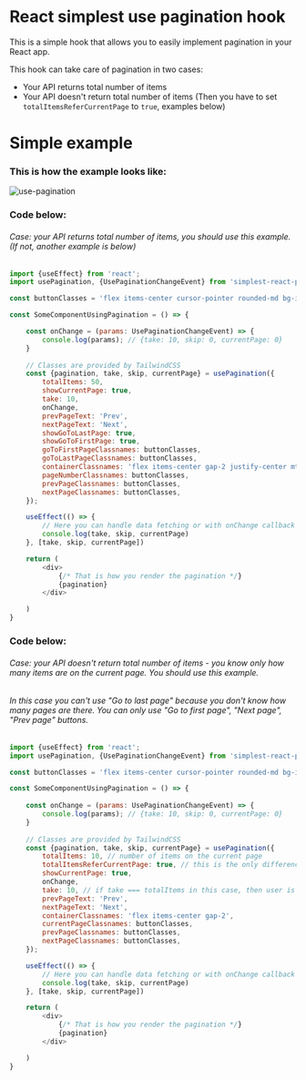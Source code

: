 # React simplest use pagination hook

This is a simple hook that allows you to easily implement pagination in your React app.

This hook can take care of pagination in two cases:
- Your API returns total number of items
- Your API doesn't return total number of items (Then you have to set `totalItemsReferCurrentPage` to `true`, examples below)

# Simple example

### This is how the example looks like:
![use-pagination](https://user-images.githubusercontent.com/31554149/222981946-2966fd3a-44de-49d7-946b-5eb7e90a1d36.gif)

### Code below:
###### Case: your API returns total number of items, you should use this example. (If not, another example is below)
```js
import {useEffect} from 'react';
import usePagination, {UsePaginationChangeEvent} from 'simplest-react-pagination-hook';

const buttonClasses = 'flex items-center cursor-pointer rounded-md bg-indigo-600 px-3.5 py-2.5 text-sm font-semibold text-white shadow-sm hover:bg-indigo-500 focus-visible:outline focus-visible:outline-2 focus-visible:outline-offset-2 focus-visible:outline-indigo-600';

const SomeComponentUsingPagination = () => {

    const onChange = (params: UsePaginationChangeEvent) => {
        console.log(params); // {take: 10, skip: 0, currentPage: 0}
    }
    
    // Classes are provided by TailwindCSS
    const {pagination, take, skip, currentPage} = usePagination({
        totalItems: 50,
        showCurrentPage: true,
        take: 10,
        onChange,
        prevPageText: 'Prev',
        nextPageText: 'Next',
        showGoToLastPage: true,
        showGoToFirstPage: true,
        goToFirstPageClassnames: buttonClasses,
        goToLastPageClassnames: buttonClasses,
        containerClassnames: 'flex items-center gap-2 justify-center mt-8',
        pageNumberClassnames: buttonClasses,
        prevPageClassnames: buttonClasses,
        nextPageClassnames: buttonClasses,
    });

    useEffect(() => {
        // Here you can handle data fetching or with onChange callback
        console.log(take, skip, currentPage)
    }, [take, skip, currentPage])

    return (
        <div>
            {/* That is how you render the pagination */}
            {pagination}
        </div>

    )
}

```
### Code below:
###### Case: your API doesn't return total number of items - you know only how many items are on the current page. You should use this example.
###### In this case you can't use "Go to last page" because you don't know how many pages are there. You can only use "Go to first page", "Next page", "Prev page" buttons.
```js
import {useEffect} from 'react';
import usePagination, {UsePaginationChangeEvent} from 'simplest-react-pagination-hook';

const buttonClasses = 'flex items-center cursor-pointer rounded-md bg-indigo-600 px-3.5 py-2.5 text-sm font-semibold text-white shadow-sm hover:bg-indigo-500 focus-visible:outline focus-visible:outline-2 focus-visible:outline-offset-2 focus-visible:outline-indigo-600';

const SomeComponentUsingPagination = () => {
    
    const onChange = (params: UsePaginationChangeEvent) => {
        console.log(params); // {take: 10, skip: 0, currentPage: 0}
    }
    
    // Classes are provided by TailwindCSS
    const {pagination, take, skip, currentPage} = usePagination({
        totalItems: 10, // number of items on the current page
        totalItemsReferCurrentPage: true, // this is the only difference from the previous example, but do the trick.
        showCurrentPage: true,
        onChange,
        take: 10, // if take === totalItems in this case, then user is able to go to the next page.
        prevPageText: 'Prev',
        nextPageText: 'Next',
        containerClassnames: 'flex items-center gap-2',
        currentPageClassnames: buttonClasses,
        prevPageClassnames: buttonClasses,
        nextPageClassnames: buttonClasses,
    });

    useEffect(() => {
        // Here you can handle data fetching or with onChange callback
        console.log(take, skip, currentPage)
    }, [take, skip, currentPage])

    return (
        <div>
            {/* That is how you render the pagination */}
            {pagination}
        </div>

    )
}
```


